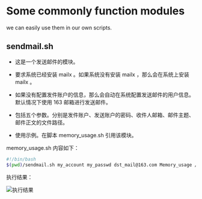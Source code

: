 # Some commonly function modules

we can easily use them in our own scripts.

## sendmail.sh

- 这是一个发送邮件的模块。

- 要求系统已经安装 mailx 。如果系统没有安装 mailx ，那么会在系统上安装 mailx 。

- 如果没有配置发件账户的信息，那么会自动在系统配置发送邮件的用户信息。默认情况下使用 163 邮箱进行发送邮件。

- 包括五个参数。分别是发件账户、发送账户的密码、收件人邮箱、邮件主题、邮件正文的文件路径。

- 使用示例。在脚本 memory_usage.sh 引用该模块。

memory_usage.sh 内容如下：
  
```bash
#!/bin/bash
$(pwd)/sendmail.sh my_account my_passwd dst_mail@163.com Memory_usage /tmp/mail.text
```

执行结果：

![执行结果]()